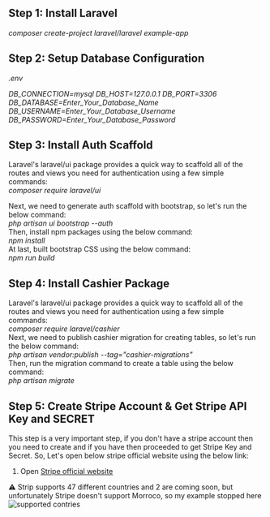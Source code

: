 <h2>Step 1: Install Laravel</h2>
 <i>composer create-project laravel/laravel example-app</i>

<h2>Step 2: Setup Database Configuration</h2>
<i>
.env

DB_CONNECTION=mysql
DB_HOST=127.0.0.1
DB_PORT=3306
DB_DATABASE=Enter_Your_Database_Name
DB_USERNAME=Enter_Your_Database_Username
DB_PASSWORD=Enter_Your_Database_Password
</i>

<h2>Step 3: Install Auth Scaffold</h2>
Laravel's laravel/ui package provides a quick way to scaffold all of the routes and views you need for authentication using a few simple commands: <br>
<i>
composer require laravel/ui
</i>
<br>

Next, we need to generate auth scaffold with bootstrap, so let's run the below command: <br>
<i>
php artisan ui bootstrap --auth
</i>
<br>
Then, install npm packages using the below command: <br>
<i>
npm install
</i>
<br>
At last, built bootstrap CSS using the below command: <br>
<i>
npm run build
</i>


<h2>Step 4: Install Cashier Package</h2>
Laravel's laravel/ui package provides a quick way to scaffold all of the routes and views you need for authentication using a few simple commands: <br>
<i>
composer require laravel/cashier
</i>
<br>
Next, we need to publish cashier migration for creating tables, so let's run the below command: <br>
<i>
php artisan vendor:publish --tag="cashier-migrations"
</i>

<br>
Then, run the migration command to create a table using the below command:<br>
<i>
php artisan migrate
</i>


<h2>Step 5: Create Stripe Account & Get Stripe API Key and SECRET</h2>
This step is a very important step, if you don't have a stripe account then you need to create and if you have then proceeded to get Stripe Key and Secret. So, Let's open below stripe official website using the below link:

1) Open <a href="https://stripe.com/en-in">Stripe official website</a>

⚠ Strip supports 47 different countries and 2 are coming soon, but unfortunately Stripe doesn't support Morroco, so my example stopped here
<br>
![supported contries](https://user-images.githubusercontent.com/91610919/219339331-410784a1-e2e1-4dfa-afd4-8057df834c11.PNG)
<p  align="center" >
<imgsrc="https://user-images.githubusercontent.com/91610919/219342304-ab908f08-dbc3-44b1-87ae-b4499dff3870.PNG" />
</p>
